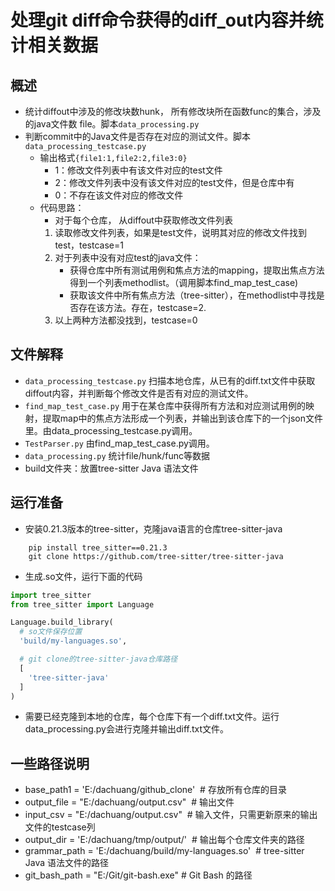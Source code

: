# 处理git diff命令获得的diff_out内容并统计相关数据
## 概述

- 统计diffout中涉及的修改块数hunk， 所有修改块所在函数func的集合，涉及的java文件数 file。脚本`data_processing.py`
- 判断commit中的Java文件是否存在对应的测试文件。脚本`data_processing_testcase.py`
	- 输出格式`{file1:1,file2:2,file3:0}`  
		- 1：修改文件列表中有该文件对应的test文件
		- 2：修改文件列表中没有该文件对应的test文件，但是仓库中有
		- 0：不存在该文件对应的修改文件
	- 代码思路：
		- 对于每个仓库， 从diffout中获取修改文件列表
		1. 读取修改文件列表，如果是test文件，说明其对应的修改文件找到test，testcase=1
		2. 对于列表中没有对应test的java文件：
			- 获得仓库中所有测试用例和焦点方法的mapping，提取出焦点方法得到一个列表methodlist。（调用脚本find_map_test_case)
			- 获取该文件中所有焦点方法（tree-sitter），在methodlist中寻找是否存在该方法。存在，testcase=2.
		3. 以上两种方法都没找到，testcase=0


## 文件解释

- `data_processing_testcase.py` 扫描本地仓库，从已有的diff.txt文件中获取diffout内容，并判断每个修改文件是否有对应的测试文件。
- `find_map_test_case.py` 用于在某仓库中获得所有方法和对应测试用例的映射，提取map中的焦点方法形成一个列表，并输出到该仓库下的一个json文件里。由data_processing_testcase.py调用。
- `TestParser.py` 由find_map_test_case.py调用。
- `data_processing.py` 统计file/hunk/func等数据
- build文件夹：放置tree-sitter Java 语法文件

## 运行准备

- 安装0.21.3版本的tree-sitter，克隆java语言的仓库tree-sitter-java
```
	pip install tree_sitter==0.21.3
	git clone https://github.com/tree-sitter/tree-sitter-java
```
- 生成.so文件，运行下面的代码
```python
import tree_sitter
from tree_sitter import Language

Language.build_library(
  # so文件保存位置
  'build/my-languages.so',

  # git clone的tree-sitter-java仓库路径
  [
    'tree-sitter-java'
  ]
)
```

-  需要已经克隆到本地的仓库，每个仓库下有一个diff.txt文件。运行data_processing.py会进行克隆并输出diff.txt文件。
## 一些路径说明

- base_path1 = 'E:/dachuang/github_clone'  # 存放所有仓库的目录
- output_file = "E:/dachuang/output.csv"  # 输出文件
- input_csv = "E:/dachuang/output.csv"  # 输入文件，只需更新原来的输出文件的testcase列
-  output_dir = 'E:/dachuang/tmp/output/'  # 输出每个仓库文件夹的路径
- grammar_path = 'E:/dachuang/build/my-languages.so'  # tree-sitter Java 语法文件的路径
- git_bash_path = "E:/Git/git-bash.exe" # Git Bash 的路径


